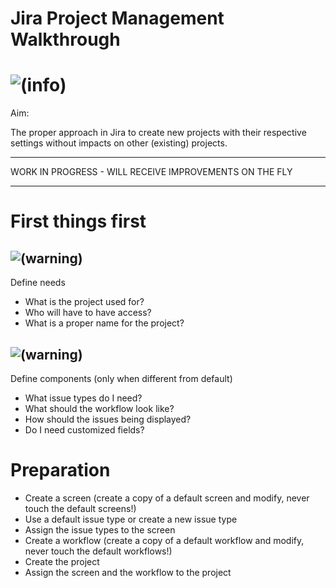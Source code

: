# Jira Project Management Walkthrough

# ![(info)](https://2cu.atlassian.net/wiki/s/1732347312/6452/9ec310e9ed617fde640b4372fb0e11f5501675fa/_/images/icons/emoticons/information.png)

 Aim:

The proper approach in Jira to create new projects with their respective settings without impacts on other (existing) projects.

* * *

WORK IN PROGRESS - WILL RECEIVE IMPROVEMENTS ON THE FLY

* * *

# First things first

## ![(warning)](https://2cu.atlassian.net/wiki/s/1732347312/6452/9ec310e9ed617fde640b4372fb0e11f5501675fa/_/images/icons/emoticons/warning.png)

 Define needs

- What is the project used for?
- Who will have to have access?
- What is a proper name for the project?

## ![(warning)](https://2cu.atlassian.net/wiki/s/1732347312/6452/9ec310e9ed617fde640b4372fb0e11f5501675fa/_/images/icons/emoticons/warning.png)

 Define components (only when different from default)

- What issue types do I need?
- What should the workflow look like?
- How should the issues being displayed?
- Do I need customized fields?

# Preparation

- Create a screen (create a copy of a default screen and modify, never touch the default screens!)
- Use a default issue type or create a new issue type
- Assign the issue types to the screen
- Create a workflow (create a copy of a default workflow and modify, never touch the default workflows!)
- Create the project
- Assign the screen and the workflow to the project